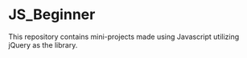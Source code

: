 # JS_Beginner
This repository contains mini-projects made using Javascript utilizing jQuery as the library.
